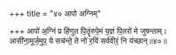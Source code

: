 +++
title = "४० आपो अग्निम्"

+++
आपो॑ अ॒ग्निं प्र हि॑णुत पि॒तॄंरुपे॒मं य॒ज्ञं पि॒तरो॑ मे जुषन्ताम्।  
आसी॑ना॒मूर्ज॒मुप॒ ये सच॑न्ते॒ ते नो॑ र॒यिं सर्व॑वीरं॒ नि य॑च्छान्॥४०॥  